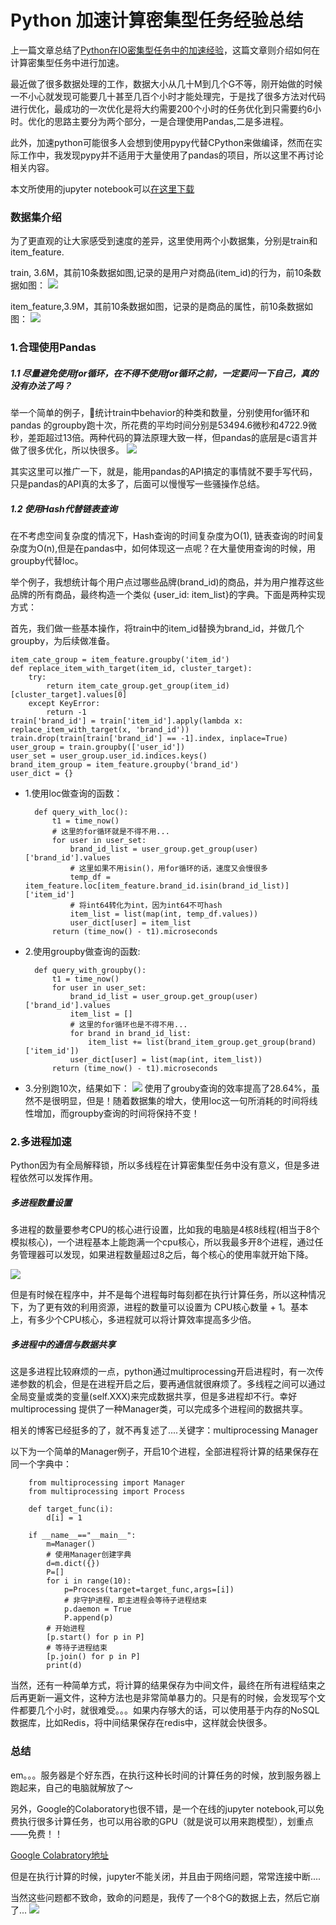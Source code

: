 # Python 加速计算密集型任务经验总结

上一篇文章总结了[Python在IO密集型任务中的加速经验](http://www.xiaomaidong.com/?p=1189)，这篇文章则介绍如何在计算密集型任务中进行加速。

最近做了很多数据处理的工作，数据大小从几十M到几个G不等，刚开始做的时候一不小心就发现可能要几十甚至几百个小时才能处理完，于是找了很多方法对代码进行优化，最成功的一次优化是将大约需要200个小时的任务优化到只需要约6小时。优化的思路主要分为两个部分，一是合理使用Pandas,二是多进程。

此外，加速python可能很多人会想到使用pypy代替CPython来做编译，然而在实际工作中，我发现pypy并不适用于大量使用了pandas的项目，所以这里不再讨论相关内容。

本文所使用的jupyter notebook可以[在这里下载](https://github.com/Maicius/AccPython/blob/master/code.ipynb)

### 数据集介绍

为了更直观的让大家感受到速度的差异，这里使用两个小数据集，分别是train和item_feature.

train, 3.6M，其前10条数据如图,记录的是用户对商品(item_id)的行为，前10条数据如图：
![](image/data.png)

item_feature,3.9M，其前10条数据如图，记录的是商品的属性，前10条数据如图：
![](image/item——feature.png)

### 1.合理使用Pandas

##### 1.1 尽量避免使用for循环，在不得不使用for循环之前，一定要问一下自己，真的没有办法了吗？

举一个简单的例子，统计train中behavior的种类和数量，分别使用for循环和pandas 的groupby跑十次，所花费的平均时间分别是53494.6微秒和4722.9微秒，差距超过13倍。两种代码的算法原理大致一样，但pandas的底层是c语言并做了很多优化，所以快很多。
![](image/count.png)

其实这里可以推广一下，就是，能用pandas的API搞定的事情就不要手写代码，只是pandas的API真的太多了，后面可以慢慢写一些骚操作总结。

##### 1.2 使用Hash代替链表查询

在不考虑空间复杂度的情况下，Hash查询的时间复杂度为O(1), 链表查询的时间复杂度为O(n),但是在pandas中，如何体现这一点呢？在大量使用查询的时候，用groupby代替loc。

举个例子，我想统计每个用户点过哪些品牌(brand_id)的商品，并为用户推荐这些品牌的所有商品，最终构造一个类似 {user_id: item_list}的字典。下面是两种实现方式：

首先，我们做一些基本操作，将train中的item\_id替换为brand\_id，并做几个groupby，为后续做准备。

	item_cate_group = item_feature.groupby('item_id')
	def replace_item_with_target(item_id, cluster_target):
    	try:
        	return item_cate_group.get_group(item_id)[cluster_target].values[0]
    	except KeyError:
        	return -1
	train['brand_id'] = train['item_id'].apply(lambda x: replace_item_with_target(x, 'brand_id'))
	train.drop(train[train['brand_id'] == -1].index, inplace=True)
	user_group = train.groupby(['user_id'])
	user_set = user_group.user_id.indices.keys()
	brand_item_group = item_feature.groupby('brand_id')
	user_dict = {}
	
- 1.使用loc做查询的函数：

		def query_with_loc():
		    t1 = time_now()
		    # 这里的for循环就是不得不用...
		    for user in user_set:
		        brand_id_list = user_group.get_group(user)['brand_id'].values
		        # 这里如果不用isin()，用for循环的话，速度又会慢很多
		        temp_df = item_feature.loc[item_feature.brand_id.isin(brand_id_list)]['item_id']
		        # 将int64转化为int，因为int64不可hash
		        item_list = list(map(int, temp_df.values))
		        user_dict[user] = item_list
		    return (time_now() - t1).microseconds

- 2.使用groupby做查询的函数:

		def query_with_groupby():
		    t1 = time_now()
		    for user in user_set:
		        brand_id_list = user_group.get_group(user)['brand_id'].values
		        item_list = []
		        # 这里的for循环也是不得不用...
		        for brand in brand_id_list:
		            item_list += list(brand_item_group.get_group(brand)['item_id'])
		        user_dict[user] = list(map(int, item_list))
		    return (time_now() - t1).microseconds

- 3.分别跑10次，结果如下：
	![](image/groupby.png)
使用了grouby查询的效率提高了28.64%，虽然不是很明显，但是！随着数据集的增大，使用loc这一句所消耗的时间将线性增加，而groupby查询的时间将保持不变！

### 2.多进程加速

Python因为有全局解释锁，所以多线程在计算密集型任务中没有意义，但是多进程依然可以发挥作用。

##### 多进程数量设置

多进程的数量要参考CPU的核心进行设置，比如我的电脑是4核8线程(相当于8个模拟核心)，一个进程基本上能跑满一个cpu核心，所以我最多开8个进程，通过任务管理器可以发现，如果进程数量超过8之后，每个核心的使用率就开始下降。

![](image/IMG_6868.JPG)

但是有时候在程序中，并不是每个进程每时每刻都在执行计算任务，所以这种情况下，为了更有效的利用资源，进程的数量可以设置为 CPU核心数量 + 1。基本上，有多少个CPU核心，多进程就可以将计算效率提高多少倍。

##### 多进程中的通信与数据共享

这是多进程比较麻烦的一点，python通过multiprocessing开启进程时，有一次传递参数的机会，但是在进程开启之后，要再通信就很麻烦了。多线程之间可以通过全局变量或类的变量(self.XXX)来完成数据共享，但是多进程却不行。幸好multiprocessing 提供了一种Manager类，可以完成多个进程间的数据共享。

相关的博客已经挺多的了，就不再复述了....关键字：multiprocessing Manager

以下为一个简单的Manager例子，开启10个进程，全部进程将计算的结果保存在同一个字典中：

		from multiprocessing import Manager
		from multiprocessing import Process
		
		def target_func(i):
		    d[i] = 1
		
		if __name__=="__main__":
		    m=Manager()
		    # 使用Manager创建字典
		    d=m.dict({})
		    P=[]
		    for i in range(10):
		        p=Process(target=target_func,args=[i])
		        # 非守护进程，即主进程会等待子进程结束
		        p.daemon = True
		        P.append(p)
		    # 开始进程
		    [p.start() for p in P]
		    # 等待子进程结束
		    [p.join() for p in P]
		    print(d)

当然，还有一种简单方式，将计算的结果保存为中间文件，最终在所有进程结束之后再更新一遍文件，这种方法也是非常简单暴力的。只是有的时候，会发现写个文件都要几个小时，就很难受。。。如果内存够大的话，可以使用基于内存的NoSQL数据库，比如Redis，将中间结果保存在redis中，这样就会快很多。

### 总结

em。。。服务器是个好东西，在执行这种长时间的计算任务的时候，放到服务器上跑起来，自己的电脑就解放了～

另外，Google的Colaboratory也很不错，是一个在线的jupyter notebook,可以免费执行很多计算任务，也可以用谷歌的GPU（就是说可以用来跑模型），划重点——免费！！ 

[Google Colabratory地址](https://colab.research.google.com/notebooks/welcome.ipynb#scrollTo=-Rh3-Vt9Nev9)

但是在执行计算的时候，jupyter不能关闭，并且由于网络问题，常常连接中断....

当然这些问题都不致命，致命的问题是，我传了一个8个G的数据上去，然后它崩了...
![](image/googleColab.png)
